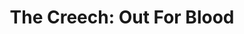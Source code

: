 ---
title: "The Creech: Out For Blood"
issue: "1"
issue_nr: 1
full_title: Out For Blood
subtitle: ""
story_arc: ""
crossover: ""
variant: ""
publisher: Image Comics
creators: 
  - Greg Capullo
release_date: Jun 2001
release_year: 2001
genre:
  - Action
format: Comic
pages: 48
signed_by: Greg Capullo
price: 4.95
---